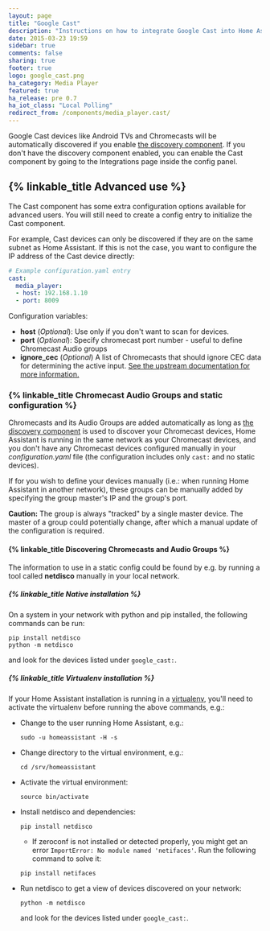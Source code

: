 ```yaml
---
layout: page
title: "Google Cast"
description: "Instructions on how to integrate Google Cast into Home Assistant."
date: 2015-03-23 19:59
sidebar: true
comments: false
sharing: true
footer: true
logo: google_cast.png
ha_category: Media Player
featured: true
ha_release: pre 0.7
ha_iot_class: "Local Polling"
redirect_from: /components/media_player.cast/
---
```



Google Cast devices like Android TVs and Chromecasts will be automatically discovered if you enable [the discovery component]({{site_root}}/components/discovery/). If you don't have the discovery component enabled, you can enable the Cast component by going to the Integrations page inside the config panel.

## {% linkable_title Advanced use %}

The Cast component has some extra configuration options available for advanced users. You will still need to create a config entry to initialize the Cast component.

For example, Cast devices can only be discovered if they are on the same subnet as Home Assistant. If this is not the case, you want to configure the IP address of the Cast device directly:


```yaml
# Example configuration.yaml entry
cast:
  media_player:
  - host: 192.168.1.10
  - port: 8009
```

Configuration variables:

- **host** (*Optional*): Use only if you don't want to scan for devices.
- **port** (*Optional*): Specify chromecast port number - useful to define Chromecast Audio groups
- **ignore_cec** (*Optional*) A list of Chromecasts that should ignore CEC data for determining the active input. [See the upstream documentation for more information.](https://github.com/balloob/pychromecast#ignoring-cec-data)

### {% linkable_title Chromecast Audio Groups and static configuration %}
Chromecasts and its Audio Groups are added automatically as long as [the discovery component]({{site_root}}/components/discovery/) is used to discover your Chromecast devices, Home Assistant is running in the same network as your Chromecast devices, and you don't have any Chromecast devices configured manually in your *configuration.yaml* file (the configuration includes only `cast:` and no static devices).

If for you wish to define your devices manually (i.e.: when running Home Assistant in another network), these groups can be manually added by specifying the group master's IP and the group's port.

**Caution:** The group is always "tracked" by a single master device. The master of a group could potentially change, after which a manual update of the configuration is required.

#### {% linkable_title Discovering Chromecasts and Audio Groups %}
The information to use in a static config could be found by e.g. by running a tool called **netdisco** manually in your local network.

##### {% linkable_title Native installation %}
On a system in your network with python and pip installed, the following commands can be run:
```
pip install netdisco
python -m netdisco
```
and look for the devices listed under `google_cast:`.

##### {% linkable_title Virtualenv installation %}
If your Home Assistant installation is running in a [virtualenv](https://www.home-assistant.io/docs/installation/virtualenv/), you'll need to activate the virtualenv before running the above commands, e.g.:

* Change to the user running Home Assistant, e.g.:
  ```
  sudo -u homeassistant -H -s
  ```
* Change directory to the virtual environment, e.g.:
    ```
    cd /srv/homeassistant
    ```
* Activate the virtual environment:
  ```
  source bin/activate
  ```
* Install netdisco and dependencies:
  ```
  pip install netdisco
  ```
  * If zeroconf is not installed or detected properly, you might get an error ``ImportError: No module named 'netifaces'``. Run the following command to solve it:
  ```
  pip install netifaces
  ```
* Run netdisco to get a view of devices discovered on your network:
  ```
  python -m netdisco
  ```
  and look for the devices listed under `google_cast:`.
